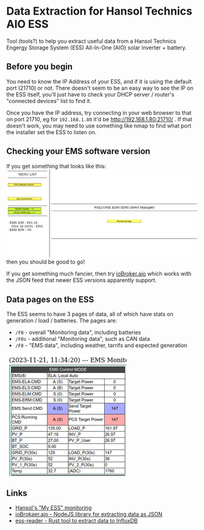 # Data Extraction for Hansol Technics AIO ESS

Tool (tools?) to help you extract useful data from a Hansol Technics
Engergy Storage System (ESS) All-In-One (AIO) solar inverter + battery.

## Before you begin

You need to know the IP Address of your ESS, and if it is using the default
port (21710) or not. There doesn't seem to be an easy way to see the IP
on the ESS itself, you'll just have to check your DHCP server / router's
"connected devices" list to find it.

Once you have the IP address, try connecting in your web browser to that
on port 21710, eg for `192.168.1.80` it'd be http://192.168.1.80:21710/ .
If that doesn't work, you may need to use something like nmap to find
what port the installer set the ESS to listen on.

## Checking your EMS software version

If you get something that looks like this:
![Old Frames-based EMS welcome screen](images/EMSWelcomeScreen.png)
then you should be good to go!

If you get something much fancier, then try 
[ioBroker.aio](https://github.com/Newan/ioBroker.aio/) which works with
the JSON feed that newer ESS versions apparently support.

## Data pages on the ESS

The ESS seems to have 3 pages of data, all of which have stats on
generation / load / batteries. The pages are:

 * `/F0` - overall "Monitoring data", including batteries
 * `/F0s` - additional "Monitoring data", such as CAN data
 * `/F8` - "EMS data", including weather, tarrifs and expected generation

![Power information from the ESS pages](images/EMSPowerInfo.png)

## Links

 * [Hansol's "My ESS" monitoring](https://myess.hansoltechnics.com/user/user/mon/curr/monitoring.do)
 * [ioBrokaer.aio - NodeJS library for extracting data as JSON](https://github.com/Newan/ioBroker.aio)
 * [ess-reader - Rust tool to extract data to InfluxDB](https://github.com/valkum/ess-reader)

